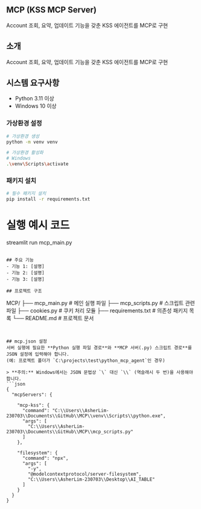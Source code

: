 ## MCP (KSS MCP Server)
Account 조회, 요약, 업데이트 기능을 갖춘 KSS 에이전트를 MCP로 구현

## 소개
Account 조회, 요약, 업데이트 기능을 갖춘 KSS 에이전트를 MCP로 구현

## 시스템 요구사항
- Python 3.11 이상
- Windows 10 이상


### 가상환경 설정
```bash
# 가상환경 생성
python -m venv venv

# 가상환경 활성화
# Windows
.\venv\Scripts\activate
```

### 패키지 설치
```bash
# 필수 패키지 설치
pip install -r requirements.txt
```
# 실행 예시 코드
streamlit run mcp_main.py
```

## 주요 기능
- 기능 1: [설명]
- 기능 2: [설명]
- 기능 3: [설명]

## 프로젝트 구조
```
MCP/
├── mcp_main.py        # 메인 실행 파일
├── mcp_scripts.py     # 스크립트 관련 파일
├── cookies.py         # 쿠키 처리 모듈
├── requirements.txt   # 의존성 패키지 목록
└── README.md         # 프로젝트 문서
```


## mcp.json 설정 
서버 실행에 필요한 **Python 실행 파일 경로**와 **MCP 서버(.py) 스크립트 경로**를 JSON 설정에 입력해야 합니다.
(예: 프로젝트 폴더가 `C:\projects\test\python_mcp_agent`인 경우)

> **주의:** Windows에서는 JSON 문법상 `\` 대신 `\\` (역슬래시 두 번)을 사용해야 합니다.
```json
{
  "mcpServers": {
    
    "mcp-kss": {
      "command": "C:\\Users\\AsherLim-230703\\Documents\\GitHub\\MCP\\venv\\Scripts\\python.exe",
      "args": [
        "C:\\Users\\AsherLim-230703\\Documents\\GitHub\\MCP\\mcp_scripts.py"
      ]
    }, 
       
    "filesystem": {
      "command": "npx",
      "args": [
        "-y",
        "@modelcontextprotocol/server-filesystem",
        "C:\\Users\\AsherLim-230703\\Desktop\\AI_TABLE"
      ]
    }   
  }
}

```




